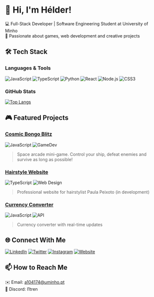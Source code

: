 # 👋 Hi, I'm Hélder!

💻 Full-Stack Developer | Software Engineering Student at University of Minho  
🚀 Passionate about games, web development and creative projects  

## 🛠️ Tech Stack

### Languages & Tools
![JavaScript](https://img.shields.io/badge/JavaScript-F7DF1E?style=for-the-badge&logo=javascript&logoColor=black)
![TypeScript](https://img.shields.io/badge/TypeScript-007ACC?style=for-the-badge&logo=typescript&logoColor=white)
![Python](https://img.shields.io/badge/Python-3776AB?style=for-the-badge&logo=python&logoColor=white)
![React](https://img.shields.io/badge/React-20232A?style=for-the-badge&logo=react&logoColor=61DAFB)
![Node.js](https://img.shields.io/badge/Node.js-339933?style=for-the-badge&logo=nodedotjs&logoColor=white)
![CSS3](https://img.shields.io/badge/CSS3-1572B6?style=for-the-badge&logo=css3&logoColor=white)

### GitHub Stats
[![Top Langs](https://github-readme-stats.vercel.app/api/top-langs/?username=a104174&layout=compact&theme=dracula)](https://github.com/anuraghazra/github-readme-stats)

## 🎮 Featured Projects

### [Cosmic Bongo Blitz](https://github.com/a104174/cosmic-bongo-blitz)
![JavaScript](https://img.shields.io/badge/-JavaScript-yellow) ![GameDev](https://img.shields.io/badge/-Game%20Development-blueviolet)
> Space arcade mini-game. Control your ship, defeat enemies and survive as long as possible!

### [Hairstyle Website](https://github.com/a104174/hairstyle)
![TypeScript](https://img.shields.io/badge/-TypeScript-blue) ![Web Design](https://img.shields.io/badge/-Web%20Design-ff69b4)
> Professional website for hairstylist Paula Peixoto (in development)

### [Currency Converter](https://github.com/a104174/currency-converter)
![JavaScript](https://img.shields.io/badge/-JavaScript-yellow) ![API](https://img.shields.io/badge/-API%20Integration-green)
> Currency converter with real-time updates

## 🌐 Connect With Me
[![LinkedIn](https://img.shields.io/badge/LinkedIn-0077B5?style=for-the-badge&logo=linkedin&logoColor=white)](https://linkedin.com/in/heldercruz30)
[![Twitter](https://img.shields.io/badge/Twitter-1DA1F2?style=for-the-badge&logo=twitter&logoColor=white)](https://x.com/hcruz30)
[![Instagram](https://img.shields.io/badge/Instagram-E4405F?style=for-the-badge&logo=instagram&logoColor=white)](https://www.instagram.com/hcruzz._/)
[![Website](https://img.shields.io/badge/Website-FF5722?style=for-the-badge&logo=portfolio&logoColor=white)](https://a104174.github.io/my-links/)

## 📫 How to Reach Me
✉️ Email: a104174@uminho.pt  
💬 Discord: l1tren  
